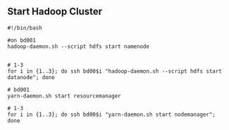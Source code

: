 ## Start Hadoop Cluster

	#!/bin/bash
	
	#on bd001
	hadoop-daemon.sh --script hdfs start namenode
	
	
	# 1-3
	for i in {1..3}; do ssh bd00$i "hadoop-daemon.sh --script hdfs start datanode"; done
	
	# bd001
	yarn-daemon.sh start resourcemanager
	
	# 1-3
	for i in {1..3}; do ssh bd00$i "yarn-daemon.sh start nodemanager"; done
